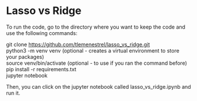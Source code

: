 # Lasso vs Ridge

To run the code, go to the directory where you want to keep the code and use the following commands:

git clone https://github.com/tlemenestrel/lasso_vs_ridge.git <br>
python3 -m venv venv (optional - creates a virtual environment to store your packages) <br>
source venv/bin/activate (optional - to use if you ran the command before) <br>
pip install -r requirements.txt <br>
jupyter notebook <br>

Then, you can click on the jupyter notebook called lasso_vs_ridge.ipynb and run it.
